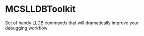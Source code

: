 MCSLLDBToolkit
==============

Set of handy LLDB commands that will dramatically improve your debugging workflow
